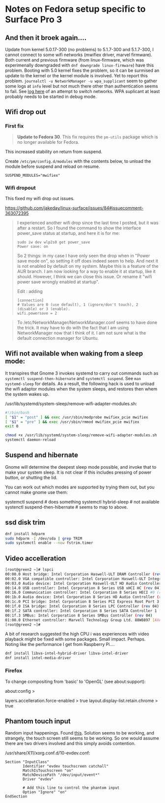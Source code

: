 # Notes on Fedora setup specific to Surface Pro 3

## And then it broek again....

Update from kernel 5.0.17-300 (no problems) to 5.1.7-300 and 5.1.7-300, I cannot connect to some wifi networks (mwifiex driver, marvel firmware). Both current and
previous firmware (from linux-firmware, which was experimenally downgraded with `dnf downgrade linux-firmware`) have this problem. Booting with 5.0 kernel
fixes the problem, so it can be surmised an update to the kernel or the kernel module is involved. Yet to report this problem. `journalctl -u NetworkManager -u wpa_supplicant` seem
to gather some logs at `info` level but not much there other than authentication seems to fail. See [log here](log.txt) of an attempt to switch networks. WPA suplicant at least probably needs to be started in debug mode.

## Wifi drop out

### First fix

> **Update to Fedora 30**. This fix requires the `pm-utils` package which is no longer available for Fedora.

This increased stability on return from suspend.

Create ``/etc/pm/config.d/modules`` with the contents below, to unload the module before suspend and reload on resume.

```text
SUSPEND_MODULES="mwifiex"
```

### Wifi dropout

This fixed my wifi drop out issues.

https://github.com/jakeday/linux-surface/issues/84#issuecomment-363072395

> I experienced another wifi drop since the last time I posted, but it was after a restart. So I found the command to show the interface power_save status at startup, and here it is for me:
> 
> ```
> sudo iw dev wlp2s0 get power_save
> Power save: on
> ```
> 
> So 2 things: in my case I have only seen the drop when in "Power save mode on", so setting it off does indeed seem to help. And next it is not enabled by default on my system. Maybe this is a feature of the AUR branch.
> I am now looking for a way to enable it at startup, like it should. However, I think we can close this issue. Or rename it "wifi power save wrongly enabled at startup".
> 
> Edit : adding
> 
> ```text
> [connection]
> # Values are 0 (use default), 1 (ignore/don't touch), 2 (disable) or 3 (enable).
> wifi.powersave = 2
> ```

> To /etc/NetworkManager/NetworkManager.conf seems to have done the trick. It may have to do with the fact that I am using NetworkManager now that I think of it. I am not sure what is the default connection manager for Ubuntu.

## Wifi not available when waking from a sleep mode:

It transpires that Gnome 3 invokes systemd to carry out commands such as `systemctl suspend-then-hibernate` and `systemctl suspend`. See `man systemd-sleep` for details. As a result, the following hack is used to unload the wifi adaptor modules when the system sleeps, and restores then whem the system wakes up.

/usr/lib/systemd/system-sleep/remove-wifi-adapter-modules.sh:

```bash
#!/bin/bash
[ "$1" = "post" ] && exec /usr/sbin/modprobe mwifiex_pcie mwifiex
[ "$1" = "pre" ] && exec /usr/sbin/rmmod mwifiex_pcie mwifiex
exit 0
```

```bash
chmod +x /usr/lib/systemd/system-sleep/remove-wifi-adapter-modules.sh
systemctl daemon-reload
```

## Suspend and hibernate

Gnome will determine the deepest sleep mode possible, and invoke that to make your system sleep. It is not clear if this includes pressing of power button, or shutting the lid.

You can work out which modes are supported by trying them out, but you cannot make gnome use them:

systemctl suspend # does something
systemctl hybrid-sleep # not available
systenctl suspend-then-hibernate # seems to map to above.

## ssd disk trim

```bash
dnf install hdparm
sudo hdparm -I /dev/sda | grep TRIM
sudo systemctl enable --now fstrim.timer
```

## Video accelleration

```bash
[root@green2 ~]# lspci
00:00.0 Host bridge: Intel Corporation Haswell-ULT DRAM Controller (rev 09)
00:02.0 VGA compatible controller: Intel Corporation Haswell-ULT Integrated Graphics Controller (rev 09)
00:03.0 Audio device: Intel Corporation Haswell-ULT HD Audio Controller (rev 09)
00:14.0 USB controller: Intel Corporation 8 Series USB xHCI HC (rev 04)
00:16.0 Communication controller: Intel Corporation 8 Series HECI #0 (rev 04)
00:1b.0 Audio device: Intel Corporation 8 Series HD Audio Controller (rev 04)
00:1c.0 PCI bridge: Intel Corporation 8 Series PCI Express Root Port 3 (rev e4)
00:1f.0 ISA bridge: Intel Corporation 8 Series LPC Controller (rev 04)
00:1f.2 SATA controller: Intel Corporation 8 Series SATA Controller 1 [AHCI mode] (rev 04)
00:1f.3 SMBus: Intel Corporation 8 Series SMBus Controller (rev 04)
01:00.0 Ethernet controller: Marvell Technology Group Ltd. 88W8897 [AVASTAR] 802.11ac Wireless
[root@green2 ~]#
```

A bit of research suggested the high CPU i was experiences with video playback might be
fixed with some packages. Small impact. Perhaps. Noting like the performance I get from
Raspberry Pi....

```bash
dnf install libva-intel-hybrid-driver libva-intel-driver
dnf install intel-media-driver
```

### Firefox

To change compositing from 'basic' to 'OpenGL' (see about:support):

about:config >

layers.accelleration.force-enabled > true
layout.display-list.retain.chrome > true

## Phantom touch input

Random input happenings. Found [this](https://www.youtube.com/watch?v=MdmnIG5ZVM4). Solution seems to be working, and strangely, the touch screen still seems to be working. So one would assume there are two drivers involved and this simply avoids contention.

/usr/share/X11/xorg.conf.d/10-evdev.conf:

```text
Section "InputClass"
        Identifier "evdev touchscreen catchall"
        MatchIsTouchscreen "on"
        MatchDevicePath "/dev/input/event*"
        Driver "evdev"

        # Add this line to control the phantom input
        Option "Ignore" "on"
EndSection
```
